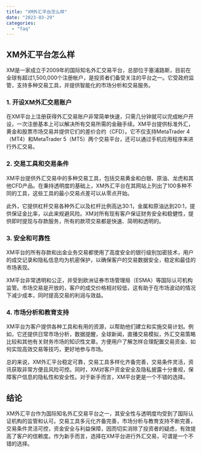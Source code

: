 ```yaml
---
title: "XM外汇平台怎么样"
date: "2023-03-29"
categories: 
  - "faq"
---
```


## XM外汇平台怎么样

XM是一家成立于2009年的国际知名外汇交易平台，总部位于塞浦路斯，目前在全球有超过1,500,000个注册帐户，是投资者们备受关注的平台之一。它受政府监管，支持多种交易工具，并提供智能化的市场分析和交易服务。

### 1\. 开设XM外汇交易账户

在XM平台上注册获得外汇交易账户非常简单快速，只需几分钟就可以完成帐户开设，一次注册基本上可以解决所有交易所需的金融手续。XM平台提供标准外汇，黄金和股票市场交易并提供它们的差价合约（CFD）。它不仅支持MetaTrader 4（MT4）和MetaTrader 5（MT5）两个交易平台，还可以通过手机应用程序来进行外汇交易。

### 2\. 交易工具和交易条件

XM平台提供外汇交易中的多种交易工具，包括交易黄金和白银、原油、龙虎和其他CFD产品。在秉持透明度的基础上，XM外汇平台在其网站上列出了100多种不同的工具，这些工具的最小交易点差可以从零点开始。

此外，它提供杠杆交易各种外汇以及杠杆比例高达30:1，金属和原油达到20:1，提供保证金比率，以此来规避风险。XM对所有现有客户保证财务安全和稳健性，提供即时提现与存款服务，所有的款项交易都是快速、简明和透明的。

### 3\. 安全和可靠性

XM平台的所有存款和出金业务交易都使用了高度安全的银行级别加密技术，用户的成交记录和隐私信息均为机密保护，以确保客户的交易数据安全，稳定和最佳的市场表现。

XM平台非常透明和公正，并受到欧洲证券市场管理局（ESMA）等国际认可机构监管。市场交易是开放的，客户的成交价格相对较低，这有助于在市场波动的情况下减少成本，同时提高交易的利润与效益。

### 4\. 市场分析和教育支持

XM平台为客户提供各种工具和有用的资源，以帮助他们建立和实施交易计划。例如，它还提供日常市场分析，数据提醒，全球新闻，直播交易模拟，外汇交易策略比较和其他有关财务市场的知识性文章。方便用户了解怎样合理配置交易资金、如何实现高效交易等技巧，更好地参与市场。

总的来说，XM外汇平台稳定可靠，交易工具多样化齐备完善，交易条件灵活，资讯获取非常方便且风险可控。同时，XM对客户资金安全及隐私披露十分重视，保障客户信息的隐私性和安全性。对于新手而言，XM平台更是一个不错的选择。

## 结论

XM外汇平台作为国际知名外汇交易平台之一，其安全性与透明度均受到了国际认证机构的监管和认可。交易工具多元化齐备完善，市场分析与教育支持不断完善，交易条件灵活可控，资金安全与利益保障，因而切实消除了投资者的疑虑，有效提高了客户的信赖度。作为新手而言，选择在XM平台进行外汇交易，可谓是一个不错的选择。
